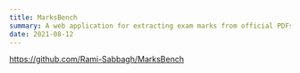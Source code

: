 ```yaml
---
title: MarksBench
summary: A web application for extracting exam marks from official PDFs, for the Faculty of Information Technology Engineering at Damascus University.
date: 2021-08-12
---
```


https://github.com/Rami-Sabbagh/MarksBench